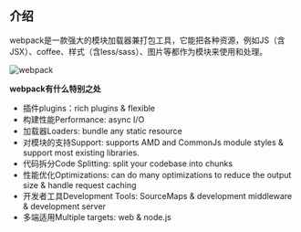 ## 介绍

webpack是一款强大的模块加载器兼打包工具，它能把各种资源，例如JS（含JSX）、coffee、样式（含less/sass）、图片等都作为模块来使用和处理。

![webpack](http://guoyongfeng.github.io/idoc//img/webpack/what-is-webpack.png)

**webpack有什么特别之处**

- 插件plugins：rich plugins & flexible
- 构建性能Performance: async I/O
- 加载器Loaders: bundle any static resource
- 对模块的支持Support: supports AMD and CommonJs module styles & support most existing libraries.
- 代码拆分Code Splitting: split your codebase into chunks
- 性能优化Optimizations: can do many optimizations to reduce the output size & handle request caching
- 开发者工具Development Tools: SourceMaps & development middleware & development server
- 多端适用Multiple targets: web & node.js
